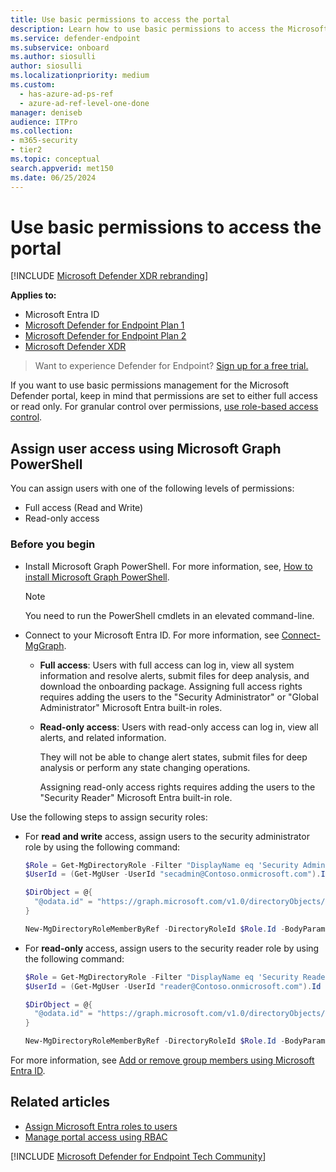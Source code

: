 ```yaml
---
title: Use basic permissions to access the portal
description: Learn how to use basic permissions to access the Microsoft Defender for Endpoint portal.
ms.service: defender-endpoint
ms.subservice: onboard
ms.author: siosulli
author: siosulli
ms.localizationpriority: medium
ms.custom:
  - has-azure-ad-ps-ref
  - azure-ad-ref-level-one-done 
manager: deniseb
audience: ITPro
ms.collection: 
- m365-security
- tier2
ms.topic: conceptual
search.appverid: met150
ms.date: 06/25/2024
---
```


# Use basic permissions to access the portal

[!INCLUDE [Microsoft Defender XDR rebranding](../includes/microsoft-defender.md)]

**Applies to:**
- Microsoft Entra ID
- [Microsoft Defender for Endpoint Plan 1](microsoft-defender-endpoint.md)
- [Microsoft Defender for Endpoint Plan 2](microsoft-defender-endpoint.md)
- [Microsoft Defender XDR](/defender-xdr)

> Want to experience Defender for Endpoint? [Sign up for a free trial.](https://signup.microsoft.com/create-account/signup?products=7f379fee-c4f9-4278-b0a1-e4c8c2fcdf7e&ru=https://aka.ms/MDEp2OpenTrial?ocid=docs-wdatp-basicaccess-abovefoldlink)

If you want to use basic permissions management for the Microsoft Defender portal, keep in mind that permissions are set to either full access or read only. For granular control over permissions, [use role-based access control](rbac.md).

## Assign user access using Microsoft Graph PowerShell

You can assign users with one of the following levels of permissions:

- Full access (Read and Write)
- Read-only access

### Before you begin

- Install Microsoft Graph PowerShell. For more information, see, [How to install Microsoft Graph PowerShell](/powershell/microsoftgraph/installation).

  > [!NOTE]
  > You need to run the PowerShell cmdlets in an elevated command-line.

- Connect to your Microsoft Entra ID. For more information, see [Connect-MgGraph](/powershell/microsoftgraph/authentication-commands).

  - **Full access**: Users with full access can log in, view all system information and resolve alerts, submit files for deep analysis, and download the onboarding package. Assigning full access rights requires adding the users to the "Security Administrator" or "Global Administrator" Microsoft Entra built-in roles.

  - **Read-only access**: Users with read-only access can log in, view all alerts, and related information.

    They will not be able to change alert states, submit files for deep analysis or perform any state changing operations.

    Assigning read-only access rights requires adding the users to the "Security Reader" Microsoft Entra built-in role.

Use the following steps to assign security roles:

- For **read and write** access, assign users to the security administrator role by using the following command:

  ```PowerShell
  $Role = Get-MgDirectoryRole -Filter "DisplayName eq 'Security Administrator'"
  $UserId = (Get-MgUser -UserId "secadmin@Contoso.onmicrosoft.com").Id

  $DirObject = @{
    "@odata.id" = "https://graph.microsoft.com/v1.0/directoryObjects/$UserId"
  }

  New-MgDirectoryRoleMemberByRef -DirectoryRoleId $Role.Id -BodyParameter $DirObject
  ```

- For **read-only** access, assign users to the security reader role by using the following command:

  ```PowerShell
  $Role = Get-MgDirectoryRole -Filter "DisplayName eq 'Security Reader'"
  $UserId = (Get-MgUser -UserId "reader@Contoso.onmicrosoft.com").Id

  $DirObject = @{
    "@odata.id" = "https://graph.microsoft.com/v1.0/directoryObjects/$UserId"
  }

  New-MgDirectoryRoleMemberByRef -DirectoryRoleId $Role.Id -BodyParameter $DirObject
  ```

For more information, see [Add or remove group members using Microsoft Entra ID](/azure/active-directory/fundamentals/active-directory-groups-members-azure-portal).


## Related articles

- [Assign Microsoft Entra roles to users](/entra/identity/role-based-access-control/manage-roles-portal)
- [Manage portal access using RBAC](rbac.md)

[!INCLUDE [Microsoft Defender for Endpoint Tech Community](../includes/defender-mde-techcommunity.md)]
